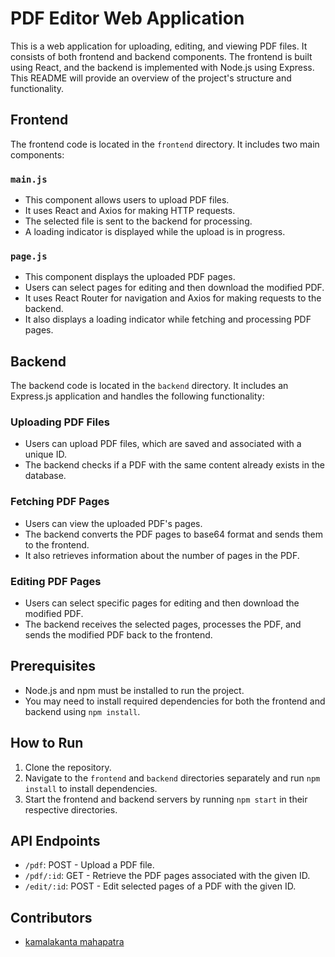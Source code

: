 # PDF Editor Web Application

This is a web application for uploading, editing, and viewing PDF files. It consists of both frontend and backend components. The frontend is built using React, and the backend is implemented with Node.js using Express. This README will provide an overview of the project's structure and functionality.

## Frontend

The frontend code is located in the `frontend` directory. It includes two main components:

### `main.js`

- This component allows users to upload PDF files.
- It uses React and Axios for making HTTP requests.
- The selected file is sent to the backend for processing.
- A loading indicator is displayed while the upload is in progress.

### `page.js`

- This component displays the uploaded PDF pages.
- Users can select pages for editing and then download the modified PDF.
- It uses React Router for navigation and Axios for making requests to the backend.
- It also displays a loading indicator while fetching and processing PDF pages.

## Backend

The backend code is located in the `backend` directory. It includes an Express.js application and handles the following functionality:

### Uploading PDF Files

- Users can upload PDF files, which are saved and associated with a unique ID.
- The backend checks if a PDF with the same content already exists in the database.

### Fetching PDF Pages

- Users can view the uploaded PDF's pages.
- The backend converts the PDF pages to base64 format and sends them to the frontend.
- It also retrieves information about the number of pages in the PDF.

### Editing PDF Pages

- Users can select specific pages for editing and then download the modified PDF.
- The backend receives the selected pages, processes the PDF, and sends the modified PDF back to the frontend.

## Prerequisites

- Node.js and npm must be installed to run the project.
- You may need to install required dependencies for both the frontend and backend using `npm install`.

## How to Run

1. Clone the repository.
2. Navigate to the `frontend` and `backend` directories separately and run `npm install` to install dependencies.
3. Start the frontend and backend servers by running `npm start` in their respective directories.

## API Endpoints

- `/pdf`: POST - Upload a PDF file.
- `/pdf/:id`: GET - Retrieve the PDF pages associated with the given ID.
- `/edit/:id`: POST - Edit selected pages of a PDF with the given ID.

## Contributors

- [kamalakanta mahapatra](https://github.com/Kamalakanta01)